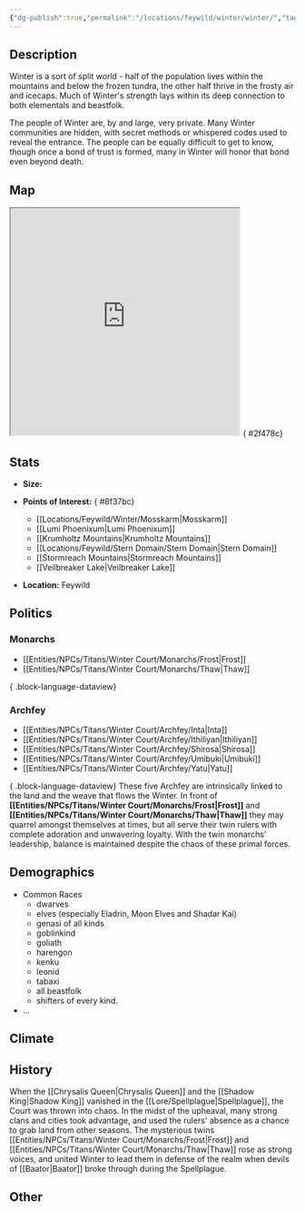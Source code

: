 ```yaml
---
{"dg-publish":true,"permalink":"/locations/feywild/winter/winter/","tags":["Location","Court","Winter"]}
---
```


## Description
Winter is a sort of split world - half of the population lives within the mountains and below the frozen tundra, the other half thrive in the frosty air and icecaps. 
Much of Winter's strength lays within its deep connection to both elementals and beastfolk. 


The people of Winter are, by and large, very private. Many Winter communities are hidden, with secret methods or whispered codes used to reveal the entrance. The people can be equally difficult to get to know, though once a bond of trust is formed, many in Winter will honor that bond even beyond death. 
## Map
<iframe src="https://ruetooo.github.io/leaflet-map-simple/winterMap" width=80% height="400"></iframe>
{ #2f478c}


## Stats
- **Size:** 
- **Points of Interest:**
{ #8f37bc}

    - [[Locations/Feywild/Winter/Mosskarm\|Mosskarm]]
    - [[Lumi Phoenixum\|Lumi Phoenixum]]
    - [[Krumholtz Mountains\|Krumholtz Mountains]]
    - [[Locations/Feywild/Stern Domain/Stern Domain\|Stern Domain]]
    - [[Stormreach Mountains\|Stormreach Mountains]]
    - [[Veilbreaker Lake\|Veilbreaker Lake]]
- **Location:** Feywild

## Politics
### Monarchs
- [[Entities/NPCs/Titans/Winter Court/Monarchs/Frost\|Frost]]
- [[Entities/NPCs/Titans/Winter Court/Monarchs/Thaw\|Thaw]]

{ .block-language-dataview}
### Archfey
- [[Entities/NPCs/Titans/Winter Court/Archfey/Inta\|Inta]]
- [[Entities/NPCs/Titans/Winter Court/Archfey/Ithiliyan\|Ithiliyan]]
- [[Entities/NPCs/Titans/Winter Court/Archfey/Shirosa\|Shirosa]]
- [[Entities/NPCs/Titans/Winter Court/Archfey/Umibuki\|Umibuki]]
- [[Entities/NPCs/Titans/Winter Court/Archfey/Yatu\|Yatu]]

{ .block-language-dataview}
These five Archfey are intrinsically linked to the land and the weave that flows the Winter. In front of **[[Entities/NPCs/Titans/Winter Court/Monarchs/Frost\|Frost]]** and **[[Entities/NPCs/Titans/Winter Court/Monarchs/Thaw\|Thaw]]** they may quarrel amongst themselves at times, but all serve their twin rulers with complete adoration and unwavering loyalty. With the twin monarchs' leadership, balance is maintained despite the chaos of these primal forces. 
## Demographics
- Common Races
    - dwarves 
    - elves (especially Eladrin, Moon Elves and Shadar Kai)
    - genasi of all kinds 
    - goblinkind
    - goliath
    - harengon  
    - kenku 
    - leonid 
    - tabaxi 
    - all beastfolk
    - shifters of every kind.
- ...

## Climate

## History
When the [[Chrysalis Queen\|Chrysalis Queen]] and the [[Shadow King\|Shadow King]] vanished in the [[Lore/Spellplague\|Spellplague]], the Court was thrown into chaos. In the midst of the upheaval, many strong clans and cities took advantage, and used the rulers' absence as a chance to grab land from other seasons. 
The mysterious twins [[Entities/NPCs/Titans/Winter Court/Monarchs/Frost\|Frost]] and [[Entities/NPCs/Titans/Winter Court/Monarchs/Thaw\|Thaw]] rose as strong voices, and united Winter to lead them in defense of the realm when devils of [[Baator\|Baator]] broke through during the Spellplague.
## Other 


